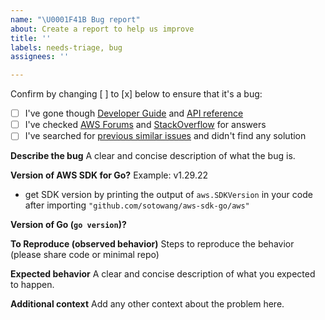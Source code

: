```yaml
---
name: "\U0001F41B Bug report"
about: Create a report to help us improve
title: ''
labels: needs-triage, bug
assignees: ''

---
```


Confirm by changing [ ] to [x] below to ensure that it's a bug:
- [ ] I've gone though [Developer Guide](https://docs.aws.amazon.com/sdk-for-go/v1/developer-guide/welcome.html) and [API reference](https://docs.aws.amazon.com/sdk-for-go/api/)
- [ ] I've checked [AWS Forums](https://forums.aws.amazon.com) and [StackOverflow](https://stackoverflow.com/questions/tagged/aws-sdk-go) for answers
- [ ] I've searched for [previous similar issues](https://github.com/sotowang/aws-sdk-go/issues) and didn't find any solution
  
**Describe the bug**
A clear and concise description of what the bug is.

**Version of AWS SDK for Go?**
Example: v1.29.22
* get SDK version by printing the output of `aws.SDKVersion` in your code after importing `"github.com/sotowang/aws-sdk-go/aws"`

**Version of Go (`go version`)?**

**To Reproduce (observed behavior)**
Steps to reproduce the behavior (please share code or minimal repo)

**Expected behavior**
A clear and concise description of what you expected to happen.

**Additional context**
Add any other context about the problem here.